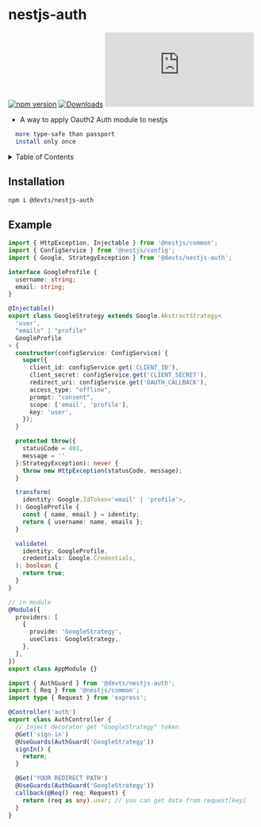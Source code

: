 # nestjs-auth

[![npm version](https://img.shields.io/npm/v/@devts%2Fnestjs-auth.svg)](https://www.npmjs.com/package/@devts/nestjs-auth)
[![Downloads](https://img.shields.io/npm/dm/@devts%2Fnestjs-auth.svg?logo=npm)](https://www.npmjs.com/package/@devts/nestjs-auth)
[![type-coverage](https://img.shields.io/badge/dynamic/json.svg?label=type%20coverage&color=brightgreen&prefix=%E2%89%A5&suffix=%&query=$.typeCoverage.atLeast&uri=https%3A%2F%2Fraw.githubusercontent.com%2Findustriously%2Fnestjs-auth%2Fmain%2Fpackage.json)](https://github.com/industriously/nestjs-auth)

- A way to apply Oauth2 Auth module to nestjs

```sh
  more type-safe than passport
  install only once
```

<details>
  <summary>Table of Contents</summary>
  <ol>
    <li><a href="#installation">Installation</a></li>
    <li><a href="#example">example</a></li>
  </ol>
</details>

<!-- INSTALLATION -->

## Installation

```sh
npm i @devts/nestjs-auth
```

<!-- EXAMPLE -->

## Example

```typescript
import { HttpException, Injectable } from '@nestjs/common';
import { ConfigService } from '@nestjs/config';
import { Google, StrategyException } from '@devts/nestjs-auth';

interface GoogleProfile {
  username: string;
  email: string;
}

@Injectable()
export class GoogleStrategy extends Google.AbstractStrategy<
  'user',
  "emails" | "profile"
  GoogleProfile
> {
  constructor(configService: ConfigService) {
    super({
      client_id: configService.get('CLIENT_ID'),
      client_secret: configService.get('CLIENT_SECRET'),
      redirect_uri: configService.get('OAUTH_CALLBACK'),
      access_type: "offline",
      prompt: "consent",
      scope: ['email', 'profile'],
      key: 'user',
    });
  }

  protected throw({
    statusCode = 401,
    message = ''
  }:StrategyException): never {
    throw new HttpException(statusCode, message);
  }

  transform(
    identity: Google.IdToken<'email' | 'profile'>,
  ): GoogleProfile {
    const { name, email } = identity;
    return { username: name, emails };
  }

  validate(
    identity: GoogleProfile,
    credentials: Google.Credentials,
  ): boolean {
    return true;
  }
}

// in module
@Module({
  providers: [
    {
      provide: 'GoogleStrategy',
      useClass: GoogleStrategy,
    },
  ],
})
export class AppModule {}
```

```typescript
import { AuthGuard } from '@devts/nestjs-auth';
import { Req } from '@nestjs/common';
import type { Request } from 'express';

@Controller('auth')
export class AuthController {
  // Inject decorator get "GoogleStrategy" token
  @Get('sign-in')
  @UseGuards(AuthGuard('GoogleStrategy'))
  signIn() {
    return;
  }

  @Get('YOUR REDIRECT PATH')
  @UseGuards(AuthGuard('GoogleStrategy'))
  callback(@Req() req: Request) {
    return (req as any).user; // you can get data from request[key]
  }
}
```
